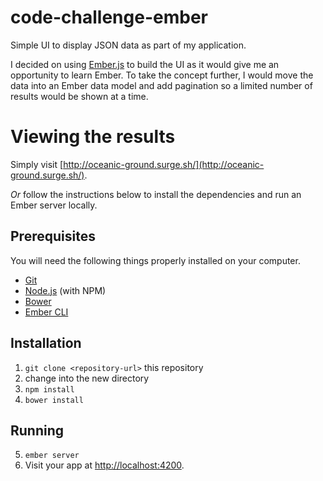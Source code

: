 # code-challenge-ember

Simple UI to display JSON data as part of my application.

I decided on using [Ember.js](http://emberjs.com/) to build the UI as it would give me an opportunity to learn Ember. To take the concept further, I would move the data into an Ember data model and add pagination so a limited number of results would be shown at a time.


# Viewing the results

Simply visit [http://oceanic-ground.surge.sh/](http://oceanic-ground.surge.sh/).

*Or* follow the instructions below to install the dependencies and run an Ember server locally.


## Prerequisites

You will need the following things properly installed on your computer.

* [Git](http://git-scm.com/)
* [Node.js](http://nodejs.org/) (with NPM)
* [Bower](http://bower.io/)
* [Ember CLI](http://ember-cli.com/)

## Installation

1. `git clone <repository-url>` this repository
2. change into the new directory
3. `npm install`
4. `bower install`

## Running

5. `ember server`
6. Visit your app at [http://localhost:4200](http://localhost:4200).

